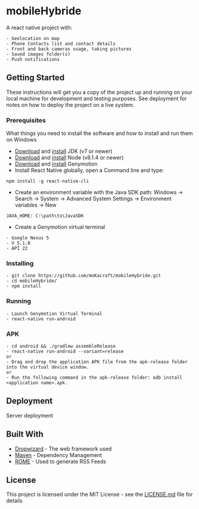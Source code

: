 # mobileHybride

A react native project with:
```
- Geolocation on map
- Phone Contacts list and contact details
- Front and back cameras usage, taking pictures
- Saved images folder(s)
- Push notifications
```

## Getting Started

These instructions will get you a copy of the project up and running on your local machine for development and testing purposes. See deployment for notes on how to deploy the project on a live system.

### Prerequisites

What things you need to install the software and how to install and run them on Windows

- <a href="http://www.oracle.com/technetwork/java/javase/downloads/jdk7-downloads-1880260.html">Download</a> and <a href="https://docs.oracle.com/javase/7/docs/webnotes/install/windows/jdk-installation-windows.html">install</a> JDK (v7 or newer)
- <a href="https://nodejs.org/en/">Download</a> and <a href="http://nodesource.com/blog/installing-nodejs-tutorial-windows/">install</a> Node (v8.1.4 or newer)
- <a href="https://www.genymotion.com/download/">Download</a> and <a href="https://docs.genymotion.com/Content/01_Get_Started/Installation.htm">install</a> Genymotion
- Install React Native globally, open a Command line and type:
```
npm install -g react-native-cli
```
- Create an environment variable with the Java SDK path: Windows → Search → System → Advanced System Settings → Environment variables → New
```
JAVA_HOME: C:\path\to\JavaSDK
```
- Create a Genymotion virtual terminal
```
- Google Nexus 5
- V 5.1.0
- API 22
```
### Installing
```
- git clone https://github.com/moKacraft/mobileHybride.git
- cd mobileHybride/
- npm install
```

### Running
```
- Launch Genymotion Virtual Terminal
- react-native run-android
```

### APK

```
- cd android && ./gradlew assembleRelease
- react-native run-android --variant=release
or
- Drag and drop the application APK file from the apk-release folder into the virtual device window.
or
- Run the following command in the apk-release folder: adb install <application name>.apk.
```


## Deployment

Server deployment

## Built With

* [Dropwizard](http://www.dropwizard.io/1.0.2/docs/) - The web framework used
* [Maven](https://maven.apache.org/) - Dependency Management
* [ROME](https://rometools.github.io/rome/) - Used to generate RSS Feeds

## License

This project is licensed under the MIT License - see the [LICENSE.md](LICENSE.md) file for details
